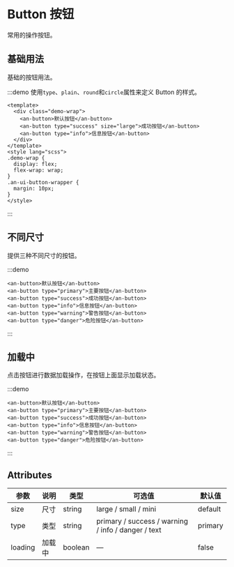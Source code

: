 # Button 按钮

常用的操作按钮。

## 基础用法

基础的按钮用法。

:::demo 使用`type`、`plain`、`round`和`circle`属性来定义 Button 的样式。

```vue
<template>
  <div class="demo-wrap">
    <an-button>默认按钮</an-button>
    <an-button type="success" size="large">成功按钮</an-button>
    <an-button type="info">信息按钮</an-button>
  </div>
</template>
<style lang="scss">
.demo-wrap {
  display: flex;
  flex-wrap: wrap;
}
.an-ui-button-wrapper {
  margin: 10px;
}
</style>
```

:::

## 不同尺寸

提供三种不同尺寸的按钮。

:::demo

```vue
<an-button>默认按钮</an-button>
<an-button type="primary">主要按钮</an-button>
<an-button type="success">成功按钮</an-button>
<an-button type="info">信息按钮</an-button>
<an-button type="warning">警告按钮</an-button>
<an-button type="danger">危险按钮</an-button>
```

:::

## 加载中

点击按钮进行数据加载操作，在按钮上面显示加载状态。

:::demo

```vue
<an-button>默认按钮</an-button>
<an-button type="primary">主要按钮</an-button>
<an-button type="success">成功按钮</an-button>
<an-button type="info">信息按钮</an-button>
<an-button type="warning">警告按钮</an-button>
<an-button type="danger">危险按钮</an-button>
```

:::

## Attributes

| 参数    | 说明   | 类型    | 可选值                                             | 默认值  |
| ------- | ------ | ------- | -------------------------------------------------- | ------- |
| size    | 尺寸   | string  | large / small / mini                               | default |
| type    | 类型   | string  | primary / success / warning / info / danger / text | primary |
| loading | 加载中 | boolean | —                                                  | false   |
